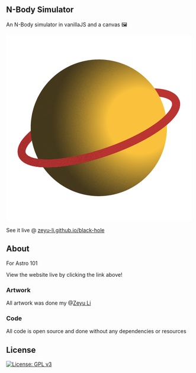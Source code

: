 ## N-Body Simulator

An N-Body simulator in vanillaJS and a canvas 🖼

![logo](img/logo.png)

See it live @ [zeyu-li.github.io/black-hole](https://zeyu-li.github.io/black-hole/)

## About

For Astro 101

View the website live by clicking the link above!

### Artwork

All artwork was done my @[Zeyu Li](https://github.com/Zeyu-Li)

### Code

All code is open source and done without any dependencies or resources

## License

[![License: GPL v3](https://img.shields.io/badge/License-GPLv3-blue.svg)](https://www.gnu.org/licenses/gpl-3.0)